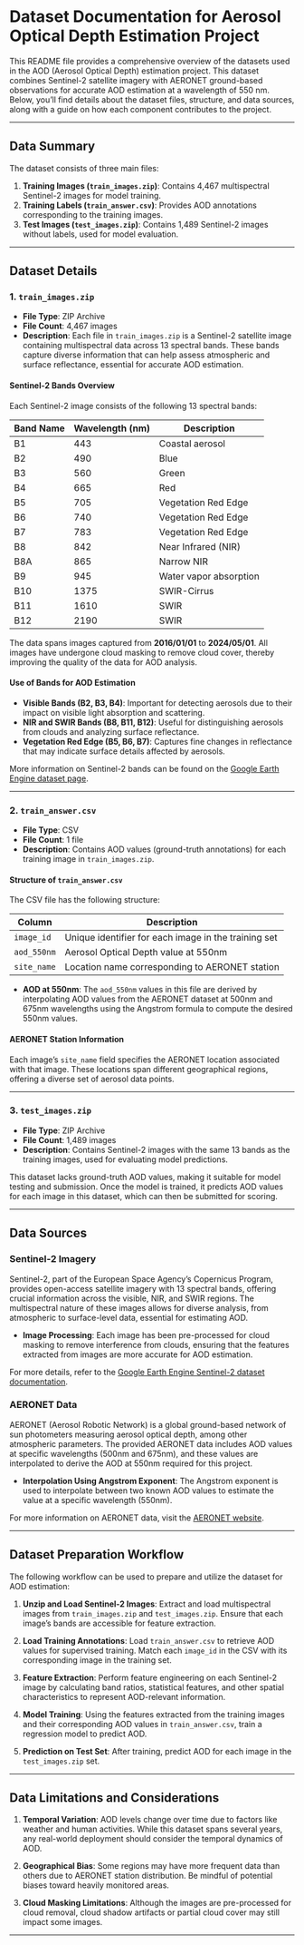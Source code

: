 # Dataset Documentation for Aerosol Optical Depth Estimation Project

This README file provides a comprehensive overview of the datasets used in the AOD (Aerosol Optical Depth) estimation project. This dataset combines Sentinel-2 satellite imagery with AERONET ground-based observations for accurate AOD estimation at a wavelength of 550 nm. Below, you’ll find details about the dataset files, structure, and data sources, along with a guide on how each component contributes to the project.

---

## Data Summary

The dataset consists of three main files:
1. **Training Images (`train_images.zip`)**: Contains 4,467 multispectral Sentinel-2 images for model training.
2. **Training Labels (`train_answer.csv`)**: Provides AOD annotations corresponding to the training images.
3. **Test Images (`test_images.zip`)**: Contains 1,489 Sentinel-2 images without labels, used for model evaluation.

---

## Dataset Details

### 1. `train_images.zip`
- **File Type**: ZIP Archive
- **File Count**: 4,467 images
- **Description**: Each file in `train_images.zip` is a Sentinel-2 satellite image containing multispectral data across 13 spectral bands. These bands capture diverse information that can help assess atmospheric and surface reflectance, essential for accurate AOD estimation.

#### Sentinel-2 Bands Overview

Each Sentinel-2 image consists of the following 13 spectral bands:

| Band Name | Wavelength (nm) | Description                    |
|-----------|-----------------|--------------------------------|
| B1        | 443             | Coastal aerosol                |
| B2        | 490             | Blue                           |
| B3        | 560             | Green                          |
| B4        | 665             | Red                            |
| B5        | 705             | Vegetation Red Edge            |
| B6        | 740             | Vegetation Red Edge            |
| B7        | 783             | Vegetation Red Edge            |
| B8        | 842             | Near Infrared (NIR)            |
| B8A       | 865             | Narrow NIR                     |
| B9        | 945             | Water vapor absorption         |
| B10       | 1375            | SWIR-Cirrus                    |
| B11       | 1610            | SWIR                           |
| B12       | 2190            | SWIR                           |

The data spans images captured from **2016/01/01** to **2024/05/01**. All images have undergone cloud masking to remove cloud cover, thereby improving the quality of the data for AOD analysis.

#### Use of Bands for AOD Estimation
- **Visible Bands (B2, B3, B4)**: Important for detecting aerosols due to their impact on visible light absorption and scattering.
- **NIR and SWIR Bands (B8, B11, B12)**: Useful for distinguishing aerosols from clouds and analyzing surface reflectance.
- **Vegetation Red Edge (B5, B6, B7)**: Captures fine changes in reflectance that may indicate surface details affected by aerosols.

More information on Sentinel-2 bands can be found on the [Google Earth Engine dataset page](https://developers.google.com/earth-engine/datasets/catalog/COPERNICUS_S2_SR_HARMONIZED#bands).

---

### 2. `train_answer.csv`
- **File Type**: CSV
- **File Count**: 1 file
- **Description**: Contains AOD values (ground-truth annotations) for each training image in `train_images.zip`.

#### Structure of `train_answer.csv`
The CSV file has the following structure:

| Column         | Description                                      |
|----------------|--------------------------------------------------|
| `image_id`     | Unique identifier for each image in the training set |
| `aod_550nm`    | Aerosol Optical Depth value at 550nm              |
| `site_name`    | Location name corresponding to AERONET station    |

- **AOD at 550nm**: The `aod_550nm` values in this file are derived by interpolating AOD values from the AERONET dataset at 500nm and 675nm wavelengths using the Angstrom formula to compute the desired 550nm values.

#### AERONET Station Information
Each image’s `site_name` field specifies the AERONET location associated with that image. These locations span different geographical regions, offering a diverse set of aerosol data points.

---

### 3. `test_images.zip`
- **File Type**: ZIP Archive
- **File Count**: 1,489 images
- **Description**: Contains Sentinel-2 images with the same 13 bands as the training images, used for evaluating model predictions.

This dataset lacks ground-truth AOD values, making it suitable for model testing and submission. Once the model is trained, it predicts AOD values for each image in this dataset, which can then be submitted for scoring.

---

## Data Sources

### Sentinel-2 Imagery
Sentinel-2, part of the European Space Agency’s Copernicus Program, provides open-access satellite imagery with 13 spectral bands, offering crucial information across the visible, NIR, and SWIR regions. The multispectral nature of these images allows for diverse analysis, from atmospheric to surface-level data, essential for estimating AOD.

- **Image Processing**: Each image has been pre-processed for cloud masking to remove interference from clouds, ensuring that the features extracted from images are more accurate for AOD estimation.
  
For more details, refer to the [Google Earth Engine Sentinel-2 dataset documentation](https://developers.google.com/earth-engine/datasets/catalog/COPERNICUS_S2_SR_HARMONIZED#bands).

### AERONET Data
AERONET (Aerosol Robotic Network) is a global ground-based network of sun photometers measuring aerosol optical depth, among other atmospheric parameters. The provided AERONET data includes AOD values at specific wavelengths (500nm and 675nm), and these values are interpolated to derive the AOD at 550nm required for this project.

- **Interpolation Using Angstrom Exponent**: The Angstrom exponent is used to interpolate between two known AOD values to estimate the value at a specific wavelength (550nm).
  
For more information on AERONET data, visit the [AERONET website](https://aeronet.gsfc.nasa.gov/).

---

## Dataset Preparation Workflow

The following workflow can be used to prepare and utilize the dataset for AOD estimation:

1. **Unzip and Load Sentinel-2 Images**: Extract and load multispectral images from `train_images.zip` and `test_images.zip`. Ensure that each image’s bands are accessible for feature extraction.

2. **Load Training Annotations**: Load `train_answer.csv` to retrieve AOD values for supervised training. Match each `image_id` in the CSV with its corresponding image in the training set.

3. **Feature Extraction**: Perform feature engineering on each Sentinel-2 image by calculating band ratios, statistical features, and other spatial characteristics to represent AOD-relevant information.

4. **Model Training**: Using the features extracted from the training images and their corresponding AOD values in `train_answer.csv`, train a regression model to predict AOD.

5. **Prediction on Test Set**: After training, predict AOD for each image in the `test_images.zip` set.

---

## Data Limitations and Considerations

1. **Temporal Variation**: AOD levels change over time due to factors like weather and human activities. While this dataset spans several years, any real-world deployment should consider the temporal dynamics of AOD.

2. **Geographical Bias**: Some regions may have more frequent data than others due to AERONET station distribution. Be mindful of potential biases toward heavily monitored areas.

3. **Cloud Masking Limitations**: Although the images are pre-processed for cloud removal, cloud shadow artifacts or partial cloud cover may still impact some images.

---
